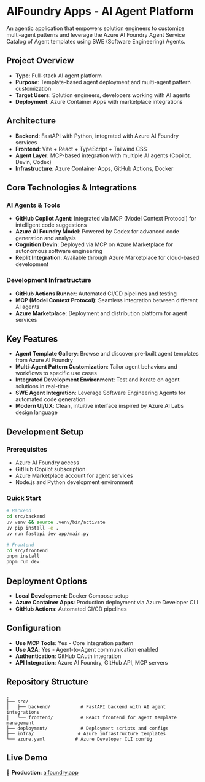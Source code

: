# AIFoundry Apps - AI Agent Platform

An agentic application that empowers solution engineers to customize multi-agent patterns and leverage the Azure AI Foundry Agent Service Catalog of Agent templates using SWE (Software Engineering) Agents.

## Project Overview

- **Type**: Full-stack AI agent platform
- **Purpose**: Template-based agent deployment and multi-agent pattern customization
- **Target Users**: Solution engineers, developers working with AI agents
- **Deployment**: Azure Container Apps with marketplace integrations

## Architecture

- **Backend**: FastAPI with Python, integrated with Azure AI Foundry services
- **Frontend**: Vite + React + TypeScript + Tailwind CSS  
- **Agent Layer**: MCP-based integration with multiple AI agents (Copilot, Devin, Codex)
- **Infrastructure**: Azure Container Apps, GitHub Actions, Docker

## Core Technologies & Integrations

### AI Agents & Tools
- **GitHub Copilot Agent**: Integrated via MCP (Model Context Protocol) for intelligent code suggestions
- **Azure AI Foundry Model**: Powered by Codex for advanced code generation and analysis
- **Cognition Devin**: Deployed via MCP on Azure Marketplace for autonomous software engineering
- **Replit Integration**: Available through Azure Marketplace for cloud-based development

### Development Infrastructure
- **GitHub Actions Runner**: Automated CI/CD pipelines and testing
- **MCP (Model Context Protocol)**: Seamless integration between different AI agents
- **Azure Marketplace**: Deployment and distribution platform for agent services

## Key Features

- **Agent Template Gallery**: Browse and discover pre-built agent templates from Azure AI Foundry
- **Multi-Agent Pattern Customization**: Tailor agent behaviors and workflows to specific use cases
- **Integrated Development Environment**: Test and iterate on agent solutions in real-time
- **SWE Agent Integration**: Leverage Software Engineering Agents for automated code generation
- **Modern UI/UX**: Clean, intuitive interface inspired by Azure AI Labs design language

## Development Setup

### Prerequisites
- Azure AI Foundry access
- GitHub Copilot subscription
- Azure Marketplace account for agent services
- Node.js and Python development environment

### Quick Start
```bash
# Backend
cd src/backend
uv venv && source .venv/bin/activate
uv pip install -e .
uv run fastapi dev app/main.py

# Frontend  
cd src/frontend
pnpm install
pnpm run dev
```

## Deployment Options

- **Local Development**: Docker Compose setup
- **Azure Container Apps**: Production deployment via Azure Developer CLI
- **GitHub Actions**: Automated CI/CD pipelines

## Configuration

- **Use MCP Tools**: Yes - Core integration pattern
- **Use A2A**: Yes - Agent-to-Agent communication enabled
- **Authentication**: GitHub OAuth integration
- **API Integration**: Azure AI Foundry, GitHub API, MCP servers

## Repository Structure

```
.
├── src/
│   ├── backend/           # FastAPI backend with AI agent integrations
│   └── frontend/          # React frontend for agent template management
├── deployment/            # Deployment scripts and configs
├── infra/                # Azure infrastructure templates
└── azure.yaml           # Azure Developer CLI config
```

## Live Demo

🚀 **Production**: [aifoundry.app](https://aifoundry.app)